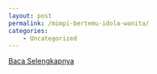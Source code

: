```yaml
---
layout: post
permalink: /mimpi-bertemu-idola-wanita/
categories:
    - Uncategorized
---
```


[Baca Selengkapnya](/08)